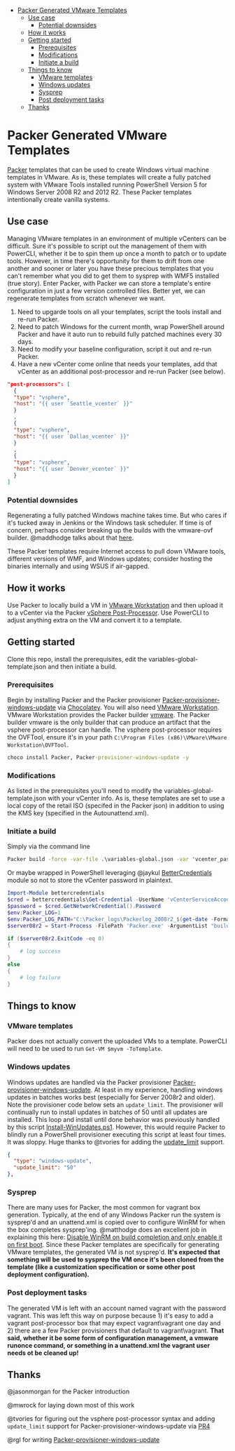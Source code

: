 <!-- TOC -->

- [Packer Generated VMware Templates](#packer-generated-vmware-templates)
    - [Use case](#use-case)
        - [Potential downsides](#potential-downsides)
    - [How it works](#how-it-works)
    - [Getting started](#getting-started)
        - [Prerequisites](#prerequisites)
        - [Modifications](#modifications)
        - [Initiate a build](#initiate-a-build)
    - [Things to know](#things-to-know)
        - [VMware templates](#vmware-templates)
        - [Windows updates](#windows-updates)
        - [Sysprep](#sysprep)
        - [Post deployment tasks](#post-deployment-tasks)
    - [Thanks](#thanks)

<!-- /TOC -->

# Packer Generated VMware Templates

[Packer](https://www.Packer.io/) templates that can be used to create Windows virtual machine templates in VMware. As is, these templates will create a fully patched system with VMware Tools installed running PowerShell Version 5 for Windows Server 2008 R2 and 2012 R2. These Packer templates intentionally create vanilla systems.

## Use case

Managing VMware templates in an environment of multiple vCenters can be difficult. Sure it's possible to script out the management of them with PowerCLI, whether it be to spin them up once a month to patch or to update tools. However, in time there's opportunity for them to drift from one another and sooner or later you have these precious templates that you can't remember what you did to get them to sysprep with WMF5 installed (true story). Enter Packer, with Packer we can store a template's entire configuration in just a few version controlled files. Better yet, we can regenerate templates from scratch whenever we want.

1. Need to upgarde tools on all your templates, script the tools install and re-run Packer.
2. Need to patch Windows for the current month, wrap PowerShell around Packer and have it auto run to rebuild fully patched machines every 30 days.
3. Need to modify your baseline configuration, script it out and re-run Packer.
4. Have a new vCenter come online that needs your templates, add that vCenter as an additional post-processor and re-run Packer (see below).

```json
"post-processors": [
  {
  "type": "vsphere",
  "host": "{{ user `Seattle_vcenter` }}"
  }
  ,
  {
  "type": "vsphere",
  "host": "{{ user `Dallas_vcenter` }}"
  }
  ,
  {
  "type": "vsphere",
  "host": "{{ user `Denver_vcenter` }}"
  }
]
```

### Potential downsides

Regenerating a fully patched Windows machine takes time. But who cares if it's tucked away in Jenkins or the Windows task scheduler. If time is of concern, perhaps consider breaking up the builds with the vmware-ovf builder. @maddhodge talks about that [here](https://hodgkins.io/best-practices-with-packer-and-windows#step-by-step).

These Packer templates require Internet access to pull down VMware tools, different versions of WMF, and Windows updates; consider hosting the binaries internally and using WSUS if air-gapped.

## How it works

Use Packer to locally build a VM in [VMware Workstation](https://www.vmware.com/products/workstation.html) and then upload it to a vCenter via the Packer [vSphere Post-Processor](https://www.Packer.io/docs/post-processors/vsphere.html). Use PowerCLI to adjust anything extra on the VM and convert it to a template.

## Getting started

Clone this repo, install the prerequisites, edit the variables-global-template.json and then initiate a build.

### Prerequisites

Begin by installing Packer and the Packer provisioner [Packer-provisioner-windows-update](https://github.com/rgl/Packer-provisioner-windows-update) via [Chocolatey](https://chocolatey.org/). You will also need [VMware Workstation](https://www.vmware.com/products/workstation.html). VMware Workstation provides the Packer builder [vmware](https://www.Packer.io/docs/builders/vmware.html). The Packer builder vmware is the only builder that can produce an artifact that the vsphere post-processor can handle. The vsphere post-processor requires the OVFTool, ensure it's in your path ```C:\Program Files (x86)\VMware\VMware Workstation\OVFTool```.

```cmd
choco install Packer, Packer-provisioner-windows-update -y
```

### Modifications

As listed in the prerequisites you'll need to modify the variables-global-template.json with your vCenter info. As is, these templates are set to use a local copy of the retail ISO (specifed in the Packer json) in addition to using the KMS key (specified in the Autounattend.xml).

### Initiate a build

Simply via the command line
```cmd
Packer build -force -var-file .\variables-global.json -var 'vcenter_password=SecretPassword' -var 'name=Template2008r2' .\vsphere-2008r2.json
```

Or maybe wrapped in PowerShell leveraging @jaykul [BetterCredentials](https://www.powershellgallery.com/packages/BetterCredentials) module so not to store the vCenter password in plaintext. 
```PowerShell
Import-Module bettercredentials
$cred = bettercredentials\Get-Credential -UserName 'vCenterServiceAccount@mydomain.com'
$password = $cred.GetNetworkCredential().Password
$env:Packer_LOG=1
$env:Packer_LOG_PATH="C:\Packer_logs\Packerlog_2008r2_$(get-date -Format MM-dd-yy-HHmmss).txt"
$server08r2 = Start-Process -FilePath 'Packer.exe' -ArgumentList "build  -force -var-file=`".\variables-global.json`" -var 'name=Template2008r2' -var `"vcenter_password=$password`" .\vsphere-2008r2.json" -WindowStyle Normal -Wait -PassThru

if ($server08r2.ExitCode -eq 0)
{
    # log success
}
else
{
    # log failure
}
```

## Things to know

### VMware templates

Packer does not actually convert the uploaded VMs to a template. PowerCLI will need to be used to run ```Get-VM $myvm -ToTemplate```.

### Windows updates

Windows updates are handled via the Packer provisioner [Packer-provisioner-windows-update](https://github.com/rgl/Packer-provisioner-windows-update). At least in my experience, handling windows updates in batches works best (especially for Server 2008r2 and older). Note the provisioner code below sets an ```update_limit```. The provisioner will continually run to install updates in batches of 50 until all updates are installed. This loop and install until done behavior was previously handled by this script [Install-WinUpdates.ps1](https://gist.github.com/joeypiccola/9004c659d0d7e2065d0e46af40bcefab). However, this would require Packer to blindly run a PowerShell provisioner executing this script at least four times. It was sloppy. Huge thanks to @tvories for adding the [update_limit](https://github.com/rgl/packer-provisioner-windows-update/pull/4) support.

```json
{
  "type": "windows-update",
  "update_limit": "50"
},
```

### Sysprep

There are many uses for Packer, the most common for vagrant box generation. Typically, at the end of any Windows Packer run the system is sysprep'd and an unattend.xml is copied over to configure WinRM for when the box completes sysprep'ing. @matthodge does an excellent job in explaining this here: [Disable WinRM on build completion and only enable it on first boot](https://hodgkins.io/best-practices-with-Packer-and-windows#disable-winrm-on-build-completion-and-only-enable-it-on-first-boot). Since these Packer templates are specifically for generating VMware templates, the generated VM is not sysprep'd. **It's expected that something will be used to sysprep the VM once it's been cloned from the template (like a customization specification or some other post deployment configuration).**

### Post deployment tasks

The generated VM is left with an account named vagrant with the password vagrant. This was left this way on purpose because 1) it's easy to add a vagrant post-processor box that may expect vagrant\vagrant one day and 2) there are a few Packer provisioners that default to vagrant\vagrant. **That said, whether it be some form of configuration management, a vmware runonce command, or something in a unattend.xml the vagrant user needs ot be cleaned up!**

## Thanks

@jasonmorgan for the Packer introduction

@mwrock for laying down most of this work

@tvories for figuring out the vsphere post-processor syntax and adding ```update_limit``` support for Packer-provisioner-windows-update via [PR4](https://github.com/rgl/Packer-provisioner-windows-update/pull/4)

@rgl for writing [Packer-provisioner-windows-update](https://github.com/rgl/Packer-provisioner-windows-update)